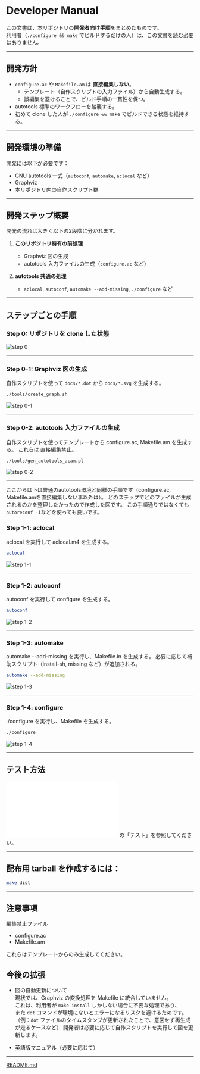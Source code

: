 # Developer Manual

この文書は、本リポジトリの**開発者向け手順**をまとめたものです。  
利用者（`./configure && make` でビルドするだけの人）は、この文書を読む必要はありません。

---

## 開発方針

- `configure.ac` や `Makefile.am` は **直接編集しない**。  
  - テンプレート（自作スクリプトの入力ファイル）から自動生成する。  
  - 誤編集を避けることで、ビルド手順の一貫性を保つ。  
- autotools 標準のワークフローを踏襲する。  
- 初めて clone した人が `./configure && make` でビルドできる状態を維持する。  

---

## 開発環境の準備

開発には以下が必要です：

- GNU autotools 一式（`autoconf`, `automake`, `aclocal` など）
- Graphviz
- 本リポジトリ内の自作スクリプト群

---

## 開発ステップ概要

開発の流れは大きく以下の2段階に分かれます。

1. **このリポジトリ特有の前処理**
   - Graphviz 図の生成
   - autotools 入力ファイルの生成（`configure.ac` など）

2. **autotools 共通の処理**
   - `aclocal`, `autoconf`, `automake --add-missing`, `./configure` など

---

## ステップごとの手順

### Step 0: リポジトリを clone した状態
![step 0](devel_step_0.svg)

---

### Step 0-1: Graphviz 図の生成

自作スクリプトを使って `docs/*.dot` から `docs/*.svg` を生成する。  

```sh
./tools/create_graph.sh
```

![step 0-1](devel_step_0_1.svg)

---

### Step 0-2: autotools 入力ファイルの生成

自作スクリプトを使ってテンプレートから configure.ac, Makefile.am を生成する。
これらは 直接編集禁止。

```sh
./tools/gen_autotools_acam.pl
```

![step 0-2](devel_step_0_2.svg)

---

ここからは下は普通のautotools環境と同様の手順です（configure.ac, Makefile.amを直接編集しない事以外は）。
どのステップでどのファイルが生成されるのかを整理したかったので作成した図です。
この手順通りではなくても`autoreconf -i`などを使っても良いです。

### Step 1-1: aclocal

aclocal を実行して aclocal.m4 を生成する。

```sh
aclocal
```

![step 1-1](devel_step_1_1.svg)

---

### Step 1-2: autoconf

autoconf を実行して configure を生成する。

```sh
autoconf
```

![step 1-2](devel_step_1_2.svg)

---

### Step 1-3: automake

automake --add-missing を実行し、Makefile.in を生成する。
必要に応じて補助スクリプト（install-sh, missing など）が追加される。

```sh
automake --add-missing
```

![step 1-3](devel_step_1_3.svg)

---

### Step 1-4: configure

./configure を実行し、Makefile を生成する。

```sh
./configure
```

![step 1-4](devel_step_1_4.svg)

---

## テスト方法

![README.md](../README.md) の「テスト」を参照してください。

---

## 配布用 tarball を作成するには：

```sh
make dist
```

---

## 注意事項

編集禁止ファイル

- configure.ac
- Makefile.am

これらはテンプレートからのみ生成してください。

## 今後の拡張

- 図の自動更新について  
  現状では、Graphviz の変換処理を Makefile に統合していません。  
  これは、利用者が `make install` しかしない場合に不要な処理であり、  
  また `dot` コマンドが環境にないとエラーになるリスクを避けるためです。  
  （例：`dot` ファイルのタイムスタンプが更新されたことで、意図せず再生成が走るケースなど）
  開発者は必要に応じて自作スクリプトを実行して図を更新します。
  
- 英語版マニュアル（必要に応じて）

* * *
[README.md](../README.md)

